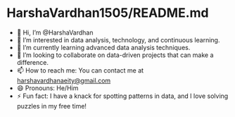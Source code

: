 # HarshaVardhan1505/README.md

- 👋 Hi, I’m @HarshaVardhan
- 👀 I’m interested in data analysis, technology, and continuous learning.
- 🌱 I’m currently learning advanced data analysis techniques.
- 💞️ I’m looking to collaborate on data-driven projects that can make a difference.
- 📫 How to reach me: You can contact me at [harshavardhanaeity@gmail.com](mailto:harshavardhanaeity@gmail.com)
- 😄 Pronouns: He/Him
- ⚡ Fun fact: I have a knack for spotting patterns in data, and I love solving puzzles in my free time!
